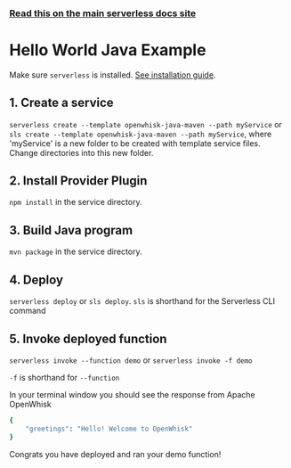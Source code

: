 <!--
title: Hello World Java Example
menuText: Hello World Java Example
description: Create a Java Hello World OpenWhisk function
layout: Doc
-->

<!-- DOCS-SITE-LINK:START automatically generated  -->

### [Read this on the main serverless docs site](https://www.serverless.com/framework/docs/providers/openwhisk/examples/hello-world/java/)

<!-- DOCS-SITE-LINK:END -->

# Hello World Java Example

Make sure `serverless` is installed. [See installation guide](../../../guide/installation.md).

## 1. Create a service

`serverless create --template openwhisk-java-maven --path myService` or `sls create --template openwhisk-java-maven --path myService`, where 'myService' is a new folder to be created with template service files. Change directories into this new folder.

## 2. Install Provider Plugin

`npm install` in the service directory.

## 3. Build Java program

`mvn package` in the service directory.

## 4. Deploy

`serverless deploy` or `sls deploy`. `sls` is shorthand for the Serverless CLI command

## 5. Invoke deployed function

`serverless invoke --function demo` or `serverless invoke -f demo`

`-f` is shorthand for `--function`

In your terminal window you should see the response from Apache OpenWhisk

```bash
{
    "greetings": "Hello! Welcome to OpenWhisk"
}
```

Congrats you have deployed and ran your demo function!
